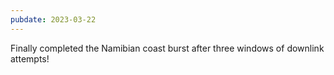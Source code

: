 ```yaml
---
pubdate: 2023-03-22
---
```


Finally completed the Namibian coast burst after three windows of downlink attempts!